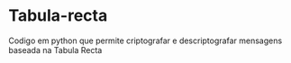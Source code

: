 # Tabula-recta

Codigo em python que permite criptografar e descriptografar mensagens baseada na Tabula Recta
